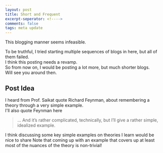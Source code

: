 ```yaml
---
layout: post
title: Short and Frequent
excerpt-seperator: <!---->
comments: false
tags: meta update
---
```


This blogging manner seems infeasible.

<!---->

To be truthful, I tried starting multiple sequences of blogs in here, but all of them failed.  
I think this posting needs a revamp.  
So from now on, I would be posting a lot more, but much shorter blogs.  
Will see you around then.

## Post Idea

I heard from Prof. Saikat quote Richard Feynman, about remembering a theory through a very simple example.  
I'll also quote Feynman here

> ... And it’s rather complicated, technically, but I’ll give a rather simple, idealized example.

I think discussing some key simple examples on theories I learn would be nice to share
Note that coming up with an example that covers up at least most of the nuances of the theory is non-trivial!
